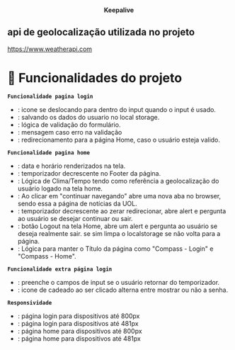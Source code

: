 <h4 align="center">Keepalive</h4>
<h2>api de geolocalização utilizada no projeto</h2> 

<https://www.weatherapi.com>


# :hammer: Funcionalidades do projeto
**`Funcionalidade pagina login`**
- : icone se deslocando para dentro do input quando o input é usado.
- : salvando os dados do usuario no local storage.
- : lógica de validação do formulário.
- : mensagem caso erro na validação
- : redirecionamento para a página Home, caso o usuário esteja valido.

**`Funcionalidade pagina home`**
- : data e horário renderizados na tela.
- : temporizador decrescente no Footer da página.
- : Lógica de Clima/Tempo tendo como referência a geolocalização do usuário logado na tela home.
- : Ao clicar em "continuar navegando" abre uma nova aba no browser, sendo essa a página de notícias da UOL.
- : temporizador decrescente ao zerar redirecionar, abre alert e pergunta ao usuário se desejar continuar ou sair.
- : botão Logout na tela Home, abre um alert e pergunta ao usuário se deseja realmente sair. se sim limpa o localstorage se não volta para a página.
- : Lógica para manter o Título da página como "Compass - Login" e "Compass - Home".
 
**`Funcionalidade extra página login`**
- : preenche o campos de input se o usuário retornar do temporizador.
- : icone de cadeado ao ser clicado alterna entre mostrar ou não a senha.

**`Responsividade`**
- : página login para dispositivos até 800px
- : página login para dispositivos até 481px
- : página home para dispositivos até 800px 
- : página home para dispositivos até 481px
 

  



